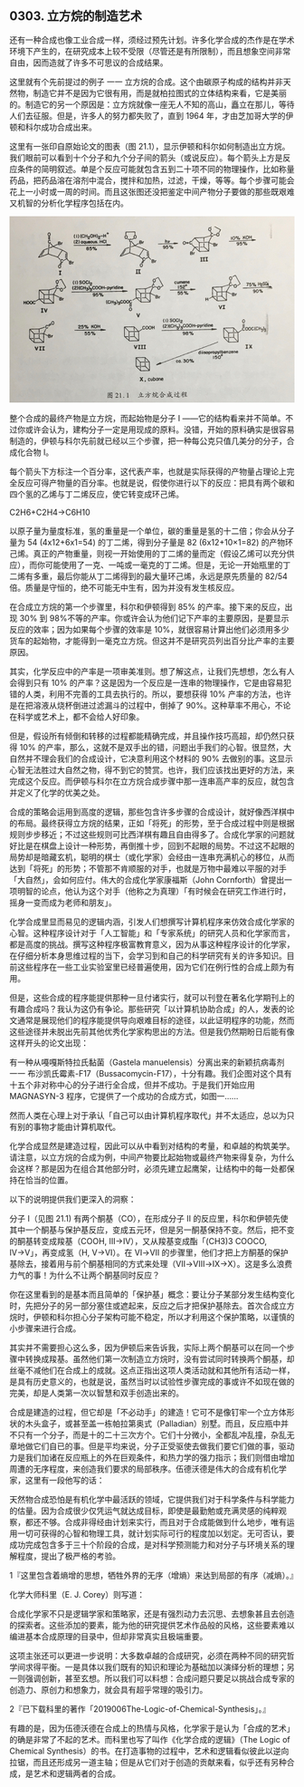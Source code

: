 ## 0303. 立方烷的制造艺术

还有一种合成也像工业合成一样，须经过预先计划。许多化学合成的杰作是在学术环境下产生的，在研究成本上较不受限（尽管还是有所限制），而且想象空间非常自由，因而造就了许多不可思议的合成结果。

这里就有个先前提过的例子 一一 立方烷的合成。这个由碳原子构成的结构并非天然物，制造它并不是因为它很有用，而是就柏拉图式的立体结构来看，它是美丽的。制造它的另一个原因是：立方烷就像一座无人不知的高山，矗立在那儿，等待人们去征服。但是，许多人的努力都失败了，直到 1964 年，才由芝加哥大学的伊顿和科尔成功合成出来。

这里有一张印自原始论文的图表（图 21.1），显示伊顿和科尔如何制造出立方烷。我们眼前可以看到十个分子和九个分子间的箭头（或说反应）。每个箭头上方是反应条件的简明叙述。单是个反应可能就包含五到二十项不同的物理操作，比如称量药品，把药品溶在溶剂中混合，搅拌和加热，过滤，干燥，等等。每个步骤可能会花上一小时或一周的时间。而且这张图还没把鉴定中间产物分子要做的那些既艰难又机智的分析化学程序包括在内。

![](./res/2019454.PNG)

整个合成的最终产物是立方烷，而起始物是分子 I ——它的结构看来并不简单。不过你或许会认为，建构分子一定是用现成的原料。没错，开始的原料确实是很容易制造的，伊顿与科尔先前就已经以三个步骤，把一种每公克只值几美分的分子，合成化合物 I。

每个箭头下方标注一个百分率，这代表产率，也就是实际获得的产物量占理论上完全反应可得产物量的百分率。也就是说，假使你进行以下的反应：把具有两个碳和四个氢的乙烯与丁二烯反应，使它转变成环己烯。

C2H6+C2H4→C6H10

以原子量为量度标准，氢的重量是一个单位，碳的重量是氢的十二倍；你会从分子量为 54 (4x12+6x1=54) 的丁二烯，得到分子量是 82 (6x12+10×1=82) 的产物环己烯。真正的产物重量，则视一开始使用的丁二烯的量而定（假设乙烯可以充分供应），而你可能使用了一克、一吨或一毫克的丁二烯。但是，无论一开始瓶里的丁二烯有多重，最后你能从丁二烯得到的最大量环己烯，永远是原先质量的 82/54 倍。质量是守恒的，绝不可能无中生有，因为并没有发生核反应。

在合成立方烷的第一个步骤里，科尔和伊顿得到 85% 的产率。接下来的反应，出现 30% 到 98%不等的产率。你或许会认为他们记下产率的主要原因，是要显示反应的效率；因为如果每个步骤的效率是 10%，就很容易计算出他们必须用多少货车的起始物，才能得到一毫克立方烷。但这并不是研究员列出百分比产率的主要原因。

其实，化学反应中的产率是一项审美准则。想了解这点，让我们先想想，怎么有人会得到只有 10% 的产率？这是因为一个反应是一连串的物理操作，它是由容易犯错的人类，利用不完善的工具去执行的。所以，要想获得 10% 产率的方法，也许是在把溶液从烧杯倒进过滤漏斗的过程中，倒掉了 90%。这种草率不用心，不论在科学或艺术上，都不会给人好印象。

但是，假设所有倾倒和转移的过程都能精确完成，并且操作技巧高超，却仍然只获得 10% 的产率，那么，这就不是双手出的错，问题出手我们的心智。很显然，大自然并不理会我们的合成设计，它决意利用这个材料的 90% 去做别的事。这显示心智无法胜过大自然之物，得不到它的赞赏。也许，我们应该找出更好的方法，来完成这个反应。而伊顿与科尔在立方烷合成步骤中那一连串高产率的反应，就包含并定义了化学的优美之处。

合成的策略会运用到高度的逻辑，那些包含许多步骤的合成设计，就好像西洋棋中的布局。最终获得立方烷的结果，正如「将死」的形势，至于合成过程中则是根据规则步步移近；不过这些规则可比西洋棋有趣且自由得多了。合成化学家的问题就好比是在棋盘上设计一种形势，再倒推十步，回到不起眼的局势。不过这不起眼的局势却是暗藏玄机，聪明的棋士（或化学家）会经由一连串充满机心的移位，从而达到「将死」的形势；不管那不肯顺服的对手，也就是万物中最难以平服的对手「大自然」，会如何应付。伟大的合成化学家康福斯（John Cornforth）曾提出一项明智的论点，他认为这个对手（他称之为真理）「有时候会在研究工作进行时，摇身一变而成为老师和朋友」。

化学合成里显而易见的逻辑内涵，引发人们想撰写计算机程序来仿效合成化学家的心智。这种程序设计对于「人工智能」和「专家系统」的研究人员和化学家而言，都是高度的挑战。撰写这种程序极富教育意义，因为从事这种程序设计的化学家，在仔细分析本身思维过程的当下，会学习到和自己的科学研究有关的许多知识。目前这些程序在一些工业实验室里已经普遍使用，因为它们在例行性的合成上颇为有用。

但是，这些合成的程序能提供那种一旦付诸实行，就可以刊登在著名化学期刊上的有趣合成吗？我认为这仍有争论。那些研究「以计算机协助合成」的人，发表的论文通常是展现他们的程序能提供导向艰难目标的途径，以此证明程序的功能，然而这些途径并未脱出先前其他优秀化学家构思出的方法。但是我仍然期盼日后能有像这样开头的论文出现：

有一种从嘠嘎斯特拉氏黏菌（Gastela manuelensis）分离出来的新颖抗病毒剂 一一 布沙凯氏霉素-F17（Bussacomycin-F17），十分有趣。我们企图对这个具有十五个非对称中心的分子进行全合成，但并不成功。于是我们开始应用 MAGNASYN-3 程序，它提供了一个成功的合成方式，如图一……

然而人类在心理上对于承认「自己可以由计算机程序取代」并不太适应，总以为只有别的事物才能由计算机取代。

化学合成显然是建造过程，因此可以从中看到对结构的考量，和卓越的构筑美学。请注意，以立方烷的合成为例，中间产物要比起始物或最终产物来得复杂，为什么会这样？那是因为在组合其他部分时，必须先建立起鹰架，让结构中的每一处都保持在恰当的位置。

以下的说明提供我们更深入的洞察：

分子 I（见图 21.1) 有两个酮基（CO），在形成分子 Ⅱ 的反应里，科尔和伊顿先使其中一个酮基与保护基反应，变成五元环，但是另一酮基保持不变。然后，把不变的酮基转变成羧基（COOH, Ⅲ→IV），又从羧基变成酯「(CH3)3 COOCO, IV→V」，再变成氢（H, V→Ⅵ）。在 Ⅵ→Ⅶ 的步骤里，他们才把上方酮基的保护基除去，接着用与前个酮基相同的方式来处理（Ⅶ→Ⅷ→Ⅸ→X）。这是多么浪费力气的事！为什么不让两个酮基同时反应？

你在这里看到的是基本而且简单的「保护基」概念：要让分子某部分发生结构变化时，先把分子的另一部分塞住或遮起来，反应之后才把保护基除去。首次合成立方烷时，伊顿和科尔担心分子架构可能不稳定，所以才利用这个保护策略，以谨慎的小步骤来进行合成。

其实并不需要担心这么多，因为伊顿后来告诉我，实际上两个酮基可以在同一个步骤中转换成羧基。虽然他们第一次制造立方烷时，没有尝试同时转换两个酮基，却丝毫不减他们在合成上的成就。这点正指出这项人类活动就和其他所有活动一样，是具有历史意义的，也就是说，虽然当时以试验性步骤完成的事或许不如现在做的完美，却是人类第一次以智慧和双手创造出来的。

合成是建造的过程，但它却是「不必动手」的建造！它可不是像钉牢一个立方体形状的木头盒子，或甚至盖一栋帕拉第奥式（Palladian）别墅。而且，反应瓶中并不只有一个分子，而是十的二十三次方个。它们十分微小，全都乱冲乱撞，杂乱无章地做它们自已的事。但是平均来说，分子正受驱使去做我们要它们做的事，驱动力是我们加诸在反应瓶上的外在巨观条件，和热力学的强力指示；我们则借由增加周遭的无序程度，来创造我们要求的局部秩序。伍德沃德是伟大的合成有机化学家，这里有一段他写的话：

天然物合成恐怕是有机化学中最活跃的领域，它提供我们对于科学条件与科学能力的估量。因为合成很少仅凭运气就达成目标，即使是最勤勉或充满灵感的纯粹观察，都还不够。合成非得经由计划来实行，而且对于合成能做到什么地步，唯有运用一切可获得的心智和物理工具，就计划实际可行的程度加以划定。无可否认，要成功完成包含多于三十个阶段的合成，是对科学预测能力和对分子与环境关系的理解程度，提出了极严格的考验。

1『这里包含着熵增的思想，牺牲外界的无序（增熵）来达到局部的有序（减熵）。』

化学大师科里（E. J. Corey）则写道：

合成化学家不只是逻辑学家和策略家，还是有强烈动力去沉思、去想象甚且去创造的探索者。这些添加的要素，能为他的研究提供艺术作品般的风格，这些要素难以编进基本合成原理的目录中，但却非常真实且极端重要。

这项主张还可以更进一步说明：大多数卓越的合成研究，必须在两种不同的研究哲学间求得平衡。一是具体以我们既有的知识和理论为基础加以演绎分析的理想；另一则强调创新，甚至玄想。所以我们可以料想：合成问题只要足以挑战合成专家的创造力、原创力和想象力，就会具有超乎常理的吸引力。

2『已下载科里的著作「2019006The-Logic-of-Chemical-Synthesis」。』

有趣的是，因为伍德沃德在合成上的热情与风格，化学家于是认为「合成的艺术」的确是非常了不起的艺术。而科里也写了叫作《化学合成的逻辑》（The Logic of Chemical Synthesis）的书。在打造事物的过程中，艺术和逻辑看似彼此以逆向拉锯，而且还形成另一道主轴；但是从它们对于创造的贡献来看，似乎还有另种合成，是艺术和逻辑两者的合成。
